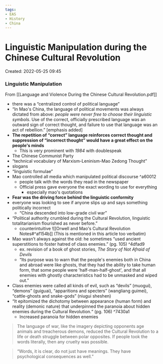 ```yaml
---
tags:
- EAS
- History
- China
---
```

# Linguistic Manipulation during the Chinese Cultural Revolution 
Created: 2022-05-25 09:45  

### Linguistic Manipulation 
From [[Language and Violence During the Chinese Cultural Revolution.pdf]]
- there was a “centralized control of political language” 
- “In Mao's China, the language of political movements was always dictated from above: *people were never free to choose their linguistic symbols*. Use of the correct, officially prescribed language was an outward sign of correct thought, and failure to use that language was an act of rebellion.” [emphasis added]
- **The repetition of “correct” language reinforces correct thought and suppression of “incorrect thought” would have a great effect on the people's minds** 
	- This is very prominent with *1984* with doublespeak 
- The Chinese Communist Party 
- “technical vocabulary of Marxism-Leninism-Mao Zedong Thought” 
- slogans 
- “linguistic formulae” 
- Mao controlled all media which manipulated political discourse  ^a60012
	- people talk with the words they read in the newspaper 
	- Official press gave everyone the exact wording to use for everything 
		- especially mao's quotations 
- **Fear was the driving force behind the linguistic conformity** 
- everyone was looking to see if anyone slips up and says something politically incorrect 
	- “China descended into low-grade civil war” 
- “Political authority crumbled during the Cultural Revolution, linguistic totalitarianism flourished as never before.” 
	- counterintuitive 
![[Orwell and Mao's Cultural Revolution Notes#^af154b]]
(This is mentioned in this article too verbatim) 
- Mao wasn’t always against the old: he sometimes “used ancient superstitions to foster hatred of class enemies.” (pg. 105) ^4dfad9
	- ex. revision of a book of ghost stories, *The Story of Not Afraid of Devils* 
	- “Its purpose was to warn that the people's enemies both in China and abroad were like ghosts, that they had the ability to take human form, that some people were 'half-man-half-ghost', and that all enemies with ghostly characteristics had to be unmasked and wiped out.” 
- Class enemies were called all kinds of evil, such as “devils” (muogui), “demons” (guiguai),  “apparitions and specters” (wangliang guimei), “cattle-ghosts and snake-gods” (niugui sheshen) 
- “It epitomized the dichotomy between appearance (human form) and reality (demonic nature) that underpinned the paranoia about hidden enemies during the Cultural Revolution.“ (pg. 106) ^7430a1
	- Increased paranoia for hidden enemies 

>The language of war, like the imagery depicting opponents age animals and treacherous demons, reduced the Cultural Revolution to a life or death struggle between polar opposites. If people took the words literally, then any cruelty was possible. 

>“Words, it is clear, do not just have meanings. They have psychological consequences as well.”